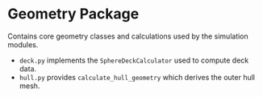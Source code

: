 # Geometry Package

Contains core geometry classes and calculations used by the simulation modules.

- `deck.py` implements the `SphereDeckCalculator` used to compute deck data.
- `hull.py` provides `calculate_hull_geometry` which derives the outer hull mesh.
